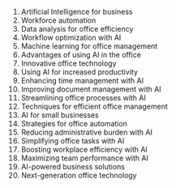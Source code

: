 

1. Artificial Intelligence for business
2. Workforce automation
3. Data analysis for office efficiency
4. Workflow optimization with AI
5. Machine learning for office management
6. Advantages of using AI in the office
7. Innovative office technology
8. Using AI for increased productivity
9. Enhancing time management with AI
10. Improving document management with AI
11. Streamlining office processes with AI
12. Techniques for efficient office management
13. AI for small businesses
14. Strategies for office automation
15. Reducing administrative burden with AI
16. Simplifying office tasks with AI
17. Boosting workplace efficiency with AI
18. Maximizing team performance with AI
19. AI-powered business solutions
20. Next-generation office technology
